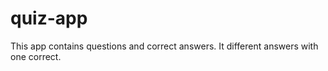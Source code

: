# quiz-app
This app contains questions and correct answers. It different answers with one correct.  

